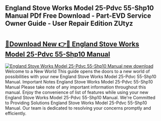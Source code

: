 ## England Stove Works Model 25-Pdvc 55-Shp10 Manual PDf Free Download - Part-EVD Service Owner Guide - User Repair Edition ZUtyz

# <h2><a href="http://bc43923.oget.top/?id=England+Stove+Works+Model+25-Pdvc+55-Shp10+Manual">🔗Download New 👉🔴 England Stove Works Model 25-Pdvc 55-Shp10 Manual</a></h2>

[![England Stove Works Model 25-Pdvc 55-Shp10 Manual new download](https://i.imgur.com/5g1atiW.png)](http://bc43923.oget.top/?id=England+Stove+Works+Model+25-Pdvc+55-Shp10+Manual)
Welcome to a New World This guide opens the doors to a new world of possibilities with your new England Stove Works Model 25-Pdvc 55-Shp10 Manual. Important Notes England Stove Works Model 25-Pdvc 55-Shp10 Manual Please take note of any important information throughout this manual. Enjoy the convenience of list of features while using your new England Stove Works Model 25-Pdvc 55-Shp10 Manual. We're Committed to Providing Solutions England Stove Works Model 25-Pdvc 55-Shp10 Manual. Our team is dedicated to resolving your concerns promptly and efficiently.
